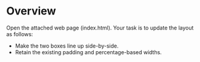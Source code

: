 # Overview

Open the attached web page (index.html). Your task is to update the layout
as follows:

* Make the two boxes line up side-by-side.
* Retain the existing padding and percentage-based widths. 
